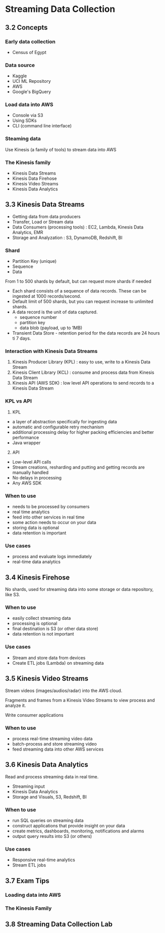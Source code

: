 # Streaming Data Collection

## 3.2 Concepts
### Early data collection
- Census of Egypt

### Data source
- Kaggle
- UCI ML Repository
- AWS
- Google's BigQuery

### Load data into AWS
- Console via S3
- Using SDKs
- CLI (command line interface)

### Steaming data
Use Kinesis (a family of tools) to stream data into AWS

### The Kinesis family
- Kinesis Data Streams
- Kinesis Data Firehose
- Kinesis Video Streams
- Kinesis Data Analytics

## 3.3 Kinesis Data Streams
- Getting data from data producers
- Transfer, Load or Stream data
- Data Consumers (processing tools) : EC2, Lambda, Kinesis Data Analytics, EMR
- Storage and Analyzation : S3, DynamoDB, Redshift, BI

### Shard
- Partition Key (unique)
- Sequence
- Data

From 1 to 500 shards by default, but can request more shards if needed

- Each shard consists of a sequence of data records. These can be ingested at 1000 records/second.
- Default limit of 500 shards, but you can request increase to unlimited shards.
- A data record is the unit of data captured.
  - sequence number
  - partition key
  - data blob (payload, up to 1MB)
- Transient Data Store - retention period for the data records are 24 hours ti 7 days.

### Interaction with Kinesis Data Streams
1. Kinesis Producer Library (KPL) : easy to use, write to a Kinesis Data Stream
2. Kinesis Client Library (KCL) : consume and process data from Kinesis Data Stream
3. Kinesis API (AWS SDK) : low level API operations to send records to a Kinesis Data Stream

### KPL vs API
1. KPL
  - a layer of abstraction specifically for ingesting data
  - automatic and configurable retry mechanism
  - additional processing delay for higher packing efficiencies and better performance
  - Java wrapper
2. API
  - Low-level API calls
  - Stream creations, resharding and putting and getting records are manually handled
  - No delays in processing
  - Any AWS SDK

### When to use
- needs to be processed by consumers
- real time analytics
- feed into other services in real time
- some action needs to occur on your data
- storing data is optional
- data retention is important

### Use cases
- process and evaluate logs immediately
- real-time data analytics

## 3.4 Kinesis Firehose
No shards, used for streaming data into some storage or data repository, like S3.

### When to use
- easily collect streaming data
- processing is optional
- final destination is S3 (or other data store)
- data retention is not important

### Use cases
- Stream and store data from devices
- Create ETL jobs (Lambda) on streaming data

## 3.5 Kinesis Video Streams
Stream videos (images/audios/radar) into the AWS cloud.

Fragments and frames from a Kinesis Video Streams to view process and analyze it.

Write consumer applications

### When to use
- process real-time streaming video data
- batch-process and store streaming video
- feed streaming data into other AWS services

## 3.6 Kinesis Data Analytics
Read and process streaming data in real time.
- Streaming input
- Kinesis Data Analytics
- Storage and Visuals, S3, Redshift, BI

### When to use
- run SQL queries on streaming data
- construct applications that provide insight on your data
- create metrics, dashboards, monitoring, notifications and alarms
- output query results into S3 (or others)

### Use cases
- Responsive real-time analytics
- Stream ETL jobs

## 3.7 Exam Tips
### Loading data into AWS
### The Kinesis Family

## 3.8 Streaming Data Collection Lab
